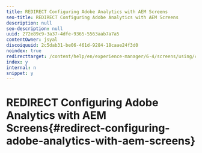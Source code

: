 ```yaml
---
title: REDIRECT Configuring Adobe Analytics with AEM Screens
seo-title: REDIRECT Configuring Adobe Analytics with AEM Screens
description: null
seo-description: null
uuid: 272e89c9-3a37-4dfe-9365-5563aab7a7a5
contentOwner: jsyal
discoiquuid: 2c5dab31-be06-461d-9284-18caae24f3d0
noindex: true
redirecttarget: /content/help/en/experience-manager/6-4/screens/using/configuring-adobe-analytics-aem-screens
index: y
internal: n
snippet: y
---
```


# REDIRECT Configuring Adobe Analytics with AEM Screens{#redirect-configuring-adobe-analytics-with-aem-screens}


